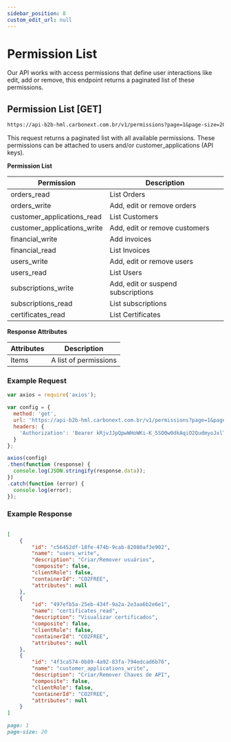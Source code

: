 ```yaml
---
sidebar_position: 8
custom_edit_url: null
---
```


# Permission List

Our API works with access permissions that define user interactions like edit, add or remove, this endpoint returns a paginated list of these permissions.

## Permission List [GET]

```md title="BASE URL"
https://api-b2b-hml.carbonext.com.br/v1/permissions?page=1&page-size=20
```

This request returns a paginated list with all available permissions. These permissions can be attached to users and/or customer_applications (API keys).

**Permission List**

| Permission                  | Description                   |
| -------------------------   | ----------------------------- |
| orders_read                 | List Orders             |
| orders_write                | Add, edit or remove orders    |
| customer_applications_read  | List Customers            |
| customer_applications_write | Add, edit or remove customers |
| financial_write             | Add invoices                  |
| financial_read              | List Invoices           |
| users_write                 | Add, edit or remove users     |
| users_read                  | List Users               |
| subscriptions_write         | Add, edit or suspend subscriptions |
| subscriptions_read          | List subscriptions               |
| certificates_read           | List Certificates        |

**Response Attributes**

| Attributes | Description           |
| ---------- | --------------------- |
| Items      | A list of permissions |

### Example Request

```javascript
var axios = require('axios');

var config = {
  method: 'get',
  url: 'https://api-b2b-hml.carbonext.com.br/v1/permissions?page=1&page-size=20',
  headers: { 
    'Authorization': 'Bearer kRjvJJpQpwWHoWKi-K_5SO0w0dkAqiO2QudmyoJxlTI'
  }
};

axios(config)
.then(function (response) {
  console.log(JSON.stringify(response.data));
})
.catch(function (error) {
  console.log(error);
});
```

### Example Response

```json

[
    {
        "id": "c56452df-18fe-474b-9cab-82080af3e902",
        "name": "users_write",
        "description": "Criar/Remover usuários",
        "composite": false,
        "clientRole": false,
        "containerId": "CO2FREE",
        "attributes": null
    },
    {
        "id": "497efb5a-25eb-434f-9a2a-2e3aa6b2e6e1",
        "name": "certificates_read",
        "description": "Visualizar certificados",
        "composite": false,
        "clientRole": false,
        "containerId": "CO2FREE",
        "attributes": null
    },
    {
        "id": "4f3ca574-0b89-4a92-83fa-794edcad6b76",
        "name": "customer_applications_write",
        "description": "Criar/Remover Chaves de API",
        "composite": false,
        "clientRole": false,
        "containerId": "CO2FREE",
        "attributes": null
    }
]
```

```md title="PARAMS"
page: 1
page-size: 20
```
